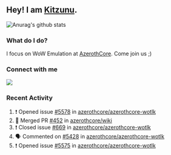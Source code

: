 ## Hey! I am [Kitzunu](https://Github.com/Kitzunu).

![Anurag's github stats](https://github-readme-stats.kitzunu.vercel.app/api?username=Kitzunu&show_icons=true)

### What do I do?

I focus on WoW Emulation at [AzerothCore](https://Github.com/AzerothCore). Come join us ;)

### Connect with me
[![](https://img.shields.io/badge/AzerothCore%20Discord-Connect%20with%20me!-green)](https://discord.com/invite/gkt4y2x)

### Recent Activity

<!--START_SECTION:activity-->
1. ❗️ Opened issue [#5578](https://github.com/azerothcore/azerothcore-wotlk/issues/5578) in [azerothcore/azerothcore-wotlk](https://github.com/azerothcore/azerothcore-wotlk)
2. 🎉 Merged PR [#452](https://github.com/azerothcore/wiki/pull/452) in [azerothcore/wiki](https://github.com/azerothcore/wiki)
3. ❗️ Closed issue [#669](https://github.com/azerothcore/azerothcore-wotlk/issues/669) in [azerothcore/azerothcore-wotlk](https://github.com/azerothcore/azerothcore-wotlk)
4. 🗣 Commented on [#5428](https://github.com/azerothcore/azerothcore-wotlk/issues/5428) in [azerothcore/azerothcore-wotlk](https://github.com/azerothcore/azerothcore-wotlk)
5. ❗️ Opened issue [#5575](https://github.com/azerothcore/azerothcore-wotlk/issues/5575) in [azerothcore/azerothcore-wotlk](https://github.com/azerothcore/azerothcore-wotlk)
<!--END_SECTION:activity-->

